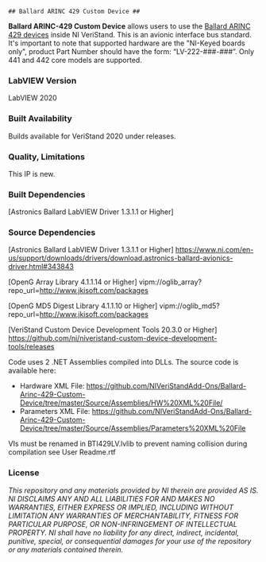	## Ballard ARINC 429 Custom Device ##

**Ballard ARINC-429 Custom Device** allows users to use the [Ballard ARINC 429 devices](http://www.ni.com/en-ca/shop/select/pxi-arinc-429-interface-module) inside NI VeriStand. This is an avionic interface bus standard. It's important to note that supported hardware are the "NI-Keyed boards only", product Part Number should have the form: “LV-222-###-###”. Only 441 and 442 core models are supported.


### LabVIEW Version ###

LabVIEW 2020

### Built Availability ###

Builds available for VeriStand 2020 under releases.

### Quality, Limitations ###

This IP is new. 

### Built Dependencies ###

[Astronics Ballard LabVIEW Driver 1.3.1.1 or Higher] 

### Source Dependencies ###

[Astronics Ballard LabVIEW Driver 1.3.1.1 or Higher] https://www.ni.com/en-us/support/downloads/drivers/download.astronics-ballard-avionics-driver.html#343843

[OpenG Array Library 4.1.1.14 or Higher] vipm://oglib_array?repo_url=http://www.jkisoft.com/packages

[OpenG MD5 Digest Library 4.1.1.10 or Higher] vipm://oglib_md5?repo_url=http://www.jkisoft.com/packages

[VeriStand Custom Device Development Tools 20.3.0 or Higher] https://github.com/ni/niveristand-custom-device-development-tools/releases

Code uses 2 .NET Assemblies compiled into DLLs. The source code is available here:
- Hardware XML File: https://github.com/NIVeriStandAdd-Ons/Ballard-Arinc-429-Custom-Device/tree/master/Source/Assemblies/HW%20XML%20File/
- Parameters XML File: https://github.com/NIVeriStandAdd-Ons/Ballard-Arinc-429-Custom-Device/tree/master/Source/Assemblies/Parameters%20XML%20File

VIs must be renamed in BTI429LV.lvlib to prevent naming collision during compilation see User Readme.rtf

### License ###

*This repository and any materials provided by NI therein are provided AS IS. NI DISCLAIMS ANY AND ALL LIABILITIES FOR AND MAKES NO WARRANTIES, EITHER EXPRESS OR IMPLIED, INCLUDING WITHOUT LIMITATION ANY WARRANTIES OF MERCHANTABILITY, FITNESS FOR  PARTICULAR PURPOSE, OR NON-INFRINGEMENT OF INTELLECTUAL PROPERTY. NI shall have no liability for any direct, indirect, incidental, punitive, special, or consequential damages for your use of the repository or any materials contained therein.*
